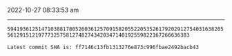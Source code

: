 2022-10-27 08:33:53 am

---

`594193612514710388178052603612570915820552205352617920291275403163820556129151219777325758127482743420347140192559822167266636383`

`Latest commit SHA is: ff7146c13fb1313276e873c996fbae2492bacb43 `

